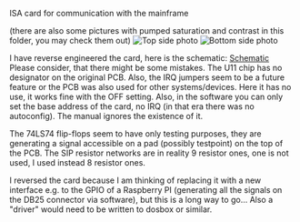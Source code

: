 ISA card for communication with the mainframe

(there are also some pictures with pumped saturation and contrast in this folder, you may check them out)
![Top side photo](DSC_0181.JPG)
![Bottom side photo](DSC_0177.jpg)

I have reverse engineered the card, here is the schematic: [Schematic](isa_interface_schematic.pdf)
Please consider, that there might be some mistakes. The U11 chip has no designator on the original PCB. Also, the IRQ jumpers seem to be a future feature or the PCB was also used for other systems/devices. Here it has no use, it works fine with the OFF setting. Also, in the software you can only set the base address of the card, no IRQ (in that era there was no autoconfig). The manual ignores the existence of it.

The 74LS74 flip-flops seem to have only testing purposes, they are generating a signal accessible on a pad (possibly testpoint) on the top of the PCB. The SIP resistor networks are in reality 9 resistor ones, one is not used, I used instead 8 resistor ones.

I reversed the card because I am thinking of replacing it with a new interface e.g. to the GPIO of a Raspberry PI (generating all the signals on the DB25 connector via software), but this is a long way to go... Also a "driver" would need to be written to dosbox or similar.
